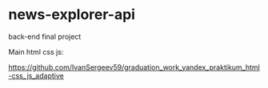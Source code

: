 # news-explorer-api
back-end final project

Main html css js:

https://github.com/IvanSergeev59/graduation_work_yandex_praktikum_html-css_js_adaptive
